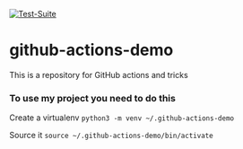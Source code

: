 [![Test-Suite](https://github.com/lbenetton/github-actions-demo/actions/workflows/main.yml/badge.svg)](https://github.com/lbenetton/github-actions-demo/actions/workflows/main.yml)

# github-actions-demo
This is a repository for GitHub actions and tricks

### To use my project you need to do this

Create a virtualenv
```python3 -m venv ~/.github-actions-demo```

Source it
```source ~/.github-actions-demo/bin/activate```
